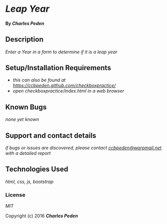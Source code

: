 # _Leap Year_

#### By _**Charles Peden**_

## Description

_Enter a Year in a form to determine if it is a leap year_

## Setup/Installation Requirements

* _this can also be found at https://ccbpeden.github.com/checkboxpractice/_
* _open checkboxpractice/index.html in a web browser_

## Known Bugs

_none yet known_

## Support and contact details

_if bugs or issues are discovered, please contact ccbpeden@warpmail.net with a detailed report_

## Technologies Used

_html, css, js, bootstrap_

### License

*MIT*

Copyright (c) 2016 **_Charles Peden_**


